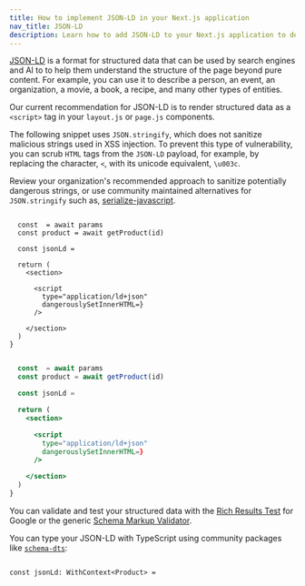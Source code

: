 ```yaml
---
title: How to implement JSON-LD in your Next.js application
nav_title: JSON-LD
description: Learn how to add JSON-LD to your Next.js application to describe your content to search engines and AI.
---
```


[JSON-LD](https://json-ld.org/) is a format for structured data that can be used by search engines and AI to to help them understand the structure of the page beyond pure content. For example, you can use it to describe a person, an event, an organization, a movie, a book, a recipe, and many other types of entities.

Our current recommendation for JSON-LD is to render structured data as a `<script>` tag in your `layout.js` or `page.js` components.

The following snippet uses `JSON.stringify`, which does not sanitize malicious strings used in XSS injection. To prevent this type of vulnerability, you can scrub `HTML` tags from the `JSON-LD` payload, for example, by replacing the character, `<`, with its unicode equivalent, `\u003c`.

Review your organization's recommended approach to sanitize potentially dangerous strings, or use community maintained alternatives for `JSON.stringify` such as, [serialize-javascript](https://www.npmjs.com/package/serialize-javascript).

```tsx filename="app/products/[id]/page.tsx" switcher

  const  = await params
  const product = await getProduct(id)

  const jsonLd =

  return (
    <section>

      <script
        type="application/ld+json"
        dangerouslySetInnerHTML=}
      />

    </section>
  )
}
```

```jsx filename="app/products/[id]/page.js" switcher

  const  = await params
  const product = await getProduct(id)

  const jsonLd =

  return (
    <section>

      <script
        type="application/ld+json"
        dangerouslySetInnerHTML=}
      />

    </section>
  )
}
```

You can validate and test your structured data with the [Rich Results Test](https://search.google.com/test/rich-results) for Google or the generic [Schema Markup Validator](https://validator.schema.org/).

You can type your JSON-LD with TypeScript using community packages like [`schema-dts`](https://www.npmjs.com/package/schema-dts):

```tsx

const jsonLd: WithContext<Product> =
```
